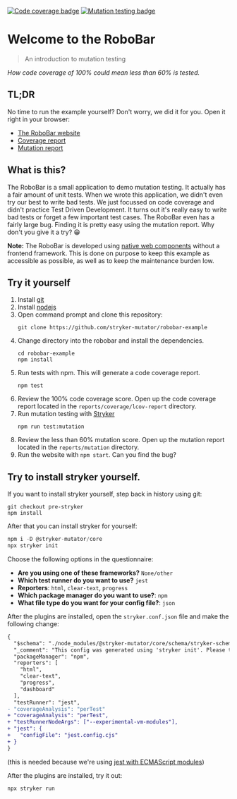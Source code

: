 [![Code coverage badge](https://img.shields.io/badge/coverage-100%25-brightgreen)](https://stryker-mutator.io/robobar-example/reports/coverage/index.html)
[![Mutation testing badge](https://img.shields.io/endpoint?style=flat&url=https%3A%2F%2Fbadge-api.stryker-mutator.io%2Fgithub.com%2Fstryker-mutator%2Frobobar-example%2Fmaster)](https://dashboard.stryker-mutator.io/reports/github.com/stryker-mutator/robobar-example/master)

# Welcome to the RoboBar

> An introduction to mutation testing

_How code coverage of 100% could mean less than 60% is tested._

## TL;DR

No time to run the example yourself? Don't worry, we did it for you. Open it right in your browser:

- [The RoboBar website](https://stryker-mutator.io/robobar-example/)
- [Coverage report](https://stryker-mutator.io/robobar-example/reports/coverage/lcov-report/index.html)
- [Mutation report](https://dashboard.stryker-mutator.io/reports/github.com/stryker-mutator/robobar-example/master)

## What is this?

The RoboBar is a small application to demo mutation testing. It actually has a fair amount of unit tests. When we wrote this application, we didn't even try our best to write bad tests. We just focussed on code coverage and didn't practice Test Driven Development. It turns out it's really easy to write bad tests or forget a few important test cases. The RoboBar even has a fairly large bug. Finding it is pretty easy using the mutation report. Why don't you give it a try? 😁

**Note:** The RoboBar is developed using [native web components](https://developer.mozilla.org/en-US/docs/Web/Web_Components) without a frontend framework. This is done on purpose to keep this example as accessible as possible, as well as to keep the maintenance burden low.

## Try it yourself

1. Install [git](https://git-scm.com)
1. Install [nodejs](https://nodejs.org/)
1. Open command prompt and clone this repository:
   ```shell
   git clone https://github.com/stryker-mutator/robobar-example
   ```
1. Change directory into the robobar and install the dependencies.
   ```shell
   cd robobar-example
   npm install
   ```
1. Run tests with npm. This will generate a code coverage report. 
   ```shell
   npm test
   ``` 
1. Review the 100% code coverage score. Open up the code coverage report located in the `reports/coverage/lcov-report` directory.
1. Run mutation testing with [Stryker](https://stryker-mutator.io)
   ```shell
   npm run test:mutation
   ```
1. Review the less than 60% mutation score. Open up the mutation report located in the `reports/mutation` directory.
1. Run the website with `npm start`. Can you find the bug?

## Try to install stryker yourself.

If you want to install stryker yourself, step back in history using git:

```
git checkout pre-stryker
npm install
```

After that you can install stryker for yourself:

```js
npm i -D @stryker-mutator/core
npx stryker init
```

Choose the following options in the questionnaire:

- **Are you using one of these frameworks?** `None/other`
- **Which test runner do you want to use?** `jest`
- **Reporters**: `html`, `clear-text`, `progress`
- **Which package manager do you want to use?**: `npm`
- **What file type do you want for your config file?**: `json`

After the plugins are installed, open the `stryker.conf.json` file and make the following change:

```diff
{
  "$schema": "./node_modules/@stryker-mutator/core/schema/stryker-schema.json",
  "_comment": "This config was generated using 'stryker init'. Please take a look at: https://stryker-mutator.io/docs/stryker-js/configuration/ for more information",
  "packageManager": "npm",
  "reporters": [
    "html",
    "clear-text",
    "progress",
    "dashboard"
  ],
  "testRunner": "jest",
- "coverageAnalysis": "perTest"
+ "coverageAnalysis": "perTest",
+ "testRunnerNodeArgs": ["--experimental-vm-modules"],
+ "jest": {
+   "configFile": "jest.config.cjs"
+ }
}
```

(this is needed because we're using [jest with ECMAScript modules](https://jestjs.io/docs/ecmascript-modules))

After the plugins are installed, try it out:

```
npx stryker run
```
